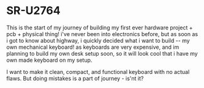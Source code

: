 # SR-U2764
This is the start of my journey of building my first ever hardware project + pcb + physical thing! i've never been into electronics before, but as soon as i got to know about highway, i quickly decided what i want to build -- my own mechanical keyboard! as keyboards are very expensive, and im planning to build my own desk setup soon, so it will look cool that i have my own made keyboard on my setup.

I want to make it clean, compact, and functional keyboard with no actual flaws. But doing mistakes is a part of journey - is'nt it?
